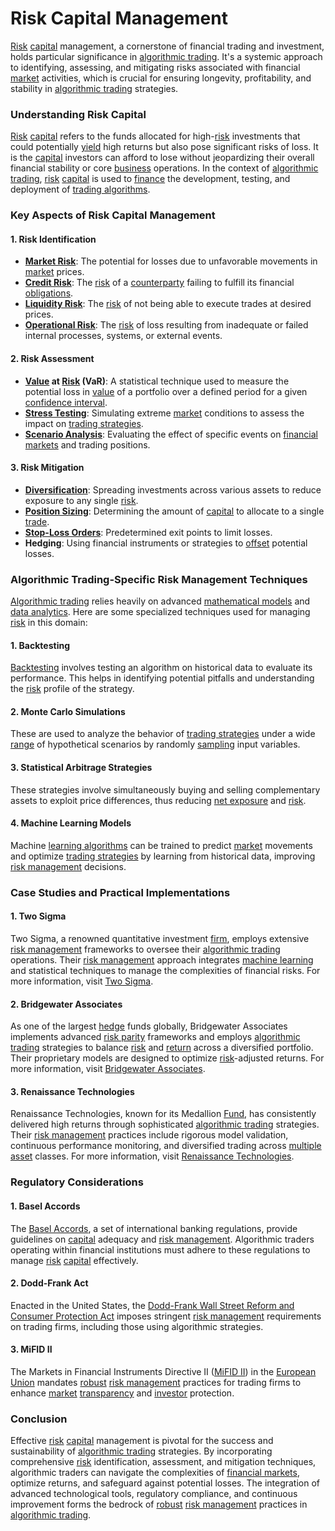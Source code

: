 # Risk Capital Management

[Risk](../r/risk.md) [capital](../c/capital.md) management, a cornerstone of financial trading and investment, holds particular significance in [algorithmic trading](../a/algorithmic_trading.md). It's a systemic approach to identifying, assessing, and mitigating risks associated with financial [market](../m/market.md) activities, which is crucial for ensuring longevity, profitability, and stability in [algorithmic trading](../a/algorithmic_trading.md) strategies.

### Understanding Risk Capital

[Risk](../r/risk.md) [capital](../c/capital.md) refers to the funds allocated for high-[risk](../r/risk.md) investments that could potentially [yield](../y/yield.md) high returns but also pose significant risks of loss. It is the [capital](../c/capital.md) investors can afford to lose without jeopardizing their overall financial stability or core [business](../b/business.md) operations. In the context of [algorithmic trading](../a/algorithmic_trading.md), [risk](../r/risk.md) [capital](../c/capital.md) is used to [finance](../f/finance.md) the development, testing, and deployment of [trading algorithms](../t/trading_algorithms.md).

### Key Aspects of Risk Capital Management

#### 1. **Risk Identification**
   - **[Market Risk](../m/market_risk.md)**: The potential for losses due to unfavorable movements in [market](../m/market.md) prices.
   - **[Credit Risk](../c/credit_risk.md)**: The [risk](../r/risk.md) of a [counterparty](../c/counterparty.md) failing to fulfill its financial [obligations](../o/obligation.md).
   - **[Liquidity Risk](../l/liquidity_risk.md)**: The [risk](../r/risk.md) of not being able to execute trades at desired prices.
   - **[Operational Risk](../o/operational_risk.md)**: The [risk](../r/risk.md) of loss resulting from inadequate or failed internal processes, systems, or external events.

#### 2. **Risk Assessment**
   - **[Value](../v/value.md) at [Risk](../r/risk.md) (VaR)**: A statistical technique used to measure the potential loss in [value](../v/value.md) of a portfolio over a defined period for a given [confidence interval](../c/confidence_interval.md).
   - **[Stress Testing](../s/stress_testing_in_trading.md)**: Simulating extreme [market](../m/market.md) conditions to assess the impact on [trading strategies](../t/trading_strategies.md).
   - **[Scenario Analysis](../s/scenario_analysis.md)**: Evaluating the effect of specific events on [financial markets](../f/financial_market.md) and trading positions.

#### 3. **Risk Mitigation**
   - **[Diversification](../d/diversification.md)**: Spreading investments across various assets to reduce exposure to any single [risk](../r/risk.md).
   - **[Position Sizing](../p/position_sizing.md)**: Determining the amount of [capital](../c/capital.md) to allocate to a single [trade](../t/trade.md).
   - **[Stop-Loss Orders](../s/stop-loss_orders.md)**: Predetermined exit points to limit losses.
   - **Hedging**: Using financial instruments or strategies to [offset](../o/offset.md) potential losses.

### Algorithmic Trading-Specific Risk Management Techniques

[Algorithmic trading](../a/algorithmic_trading.md) relies heavily on advanced [mathematical models](../m/mathematical_models_in_trading.md) and [data analytics](../d/data_analytics.md). Here are some specialized techniques used for managing [risk](../r/risk.md) in this domain:

#### 1. **Backtesting**
   [Backtesting](../b/backtesting.md) involves testing an algorithm on historical data to evaluate its performance. This helps in identifying potential pitfalls and understanding the [risk](../r/risk.md) profile of the strategy.

#### 2. **Monte Carlo Simulations**
   These are used to analyze the behavior of [trading strategies](../t/trading_strategies.md) under a wide [range](../r/range.md) of hypothetical scenarios by randomly [sampling](../s/sampling.md) input variables.

#### 3. **Statistical Arbitrage Strategies**
   These strategies involve simultaneously buying and selling complementary assets to exploit price differences, thus reducing [net exposure](../n/net_exposure.md) and [risk](../r/risk.md).

#### 4. **Machine Learning Models**
   Machine [learning algorithms](../l/learning_algorithms_in_trading.md) can be trained to predict [market](../m/market.md) movements and optimize [trading strategies](../t/trading_strategies.md) by learning from historical data, improving [risk management](../r/risk_management.md) decisions.

### Case Studies and Practical Implementations

#### 1. **Two Sigma**
   Two Sigma, a renowned quantitative investment [firm](../f/firm.md), employs extensive [risk management](../r/risk_management.md) frameworks to oversee their [algorithmic trading](../a/algorithmic_trading.md) operations. Their [risk management](../r/risk_management.md) approach integrates [machine learning](../m/machine_learning.md) and statistical techniques to manage the complexities of financial risks. For more information, visit [Two Sigma](https://www.twosigma.com).

#### 2. **Bridgewater Associates**
   As one of the largest [hedge](../h/hedge.md) funds globally, Bridgewater Associates implements advanced [risk parity](../r/risk_parity.md) frameworks and employs [algorithmic trading](../a/algorithmic_trading.md) strategies to balance [risk](../r/risk.md) and [return](../r/return.md) across a diversified portfolio. Their proprietary models are designed to optimize [risk](../r/risk.md)-adjusted returns. For more information, visit [Bridgewater Associates](https://www.bridgewater.com).

#### 3. **Renaissance Technologies**
   Renaissance Technologies, known for its Medallion [Fund](../f/fund.md), has consistently delivered high returns through sophisticated [algorithmic trading](../a/algorithmic_trading.md) strategies. Their [risk management](../r/risk_management.md) practices include rigorous model validation, continuous performance monitoring, and diversified trading across [multiple](../m/multiple.md) [asset](../a/asset.md) classes. For more information, visit [Renaissance Technologies](https://www.rentec.com).

### Regulatory Considerations

#### 1. **Basel Accords**
   The [Basel Accords](../b/basel_accords.md), a set of international banking regulations, provide guidelines on [capital](../c/capital.md) adequacy and [risk management](../r/risk_management.md). Algorithmic traders operating within financial institutions must adhere to these regulations to manage [risk](../r/risk.md) [capital](../c/capital.md) effectively.

#### 2. **Dodd-Frank Act**
   Enacted in the United States, the [Dodd-Frank Wall Street Reform and Consumer Protection Act](../d/dodd-frank_wall_street_reform_and_consumer_protection_act.md) imposes stringent [risk management](../r/risk_management.md) requirements on trading firms, including those using algorithmic strategies.

#### 3. **MiFID II**
   The Markets in Financial Instruments Directive II ([MiFID II](../m/mifid_ii.md)) in the [European Union](../e/european_union_(eu).md) mandates [robust](../r/robust.md) [risk management](../r/risk_management.md) practices for trading firms to enhance [market](../m/market.md) [transparency](../t/transparency.md) and [investor](../i/investor.md) protection.

### Conclusion

Effective [risk](../r/risk.md) [capital](../c/capital.md) management is pivotal for the success and sustainability of [algorithmic trading](../a/algorithmic_trading.md) strategies. By incorporating comprehensive [risk](../r/risk.md) identification, assessment, and mitigation techniques, algorithmic traders can navigate the complexities of [financial markets](../f/financial_market.md), optimize returns, and safeguard against potential losses. The integration of advanced technological tools, regulatory compliance, and continuous improvement forms the bedrock of [robust](../r/robust.md) [risk management](../r/risk_management.md) practices in [algorithmic trading](../a/algorithmic_trading.md).
